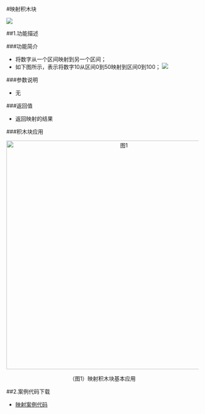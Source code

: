 #映射积木块

![](/media/yingshe.jpg)



##1.功能描述

###功能简介

* 将数字从一个区间映射到另一个区间；
* 如下图所示，表示将数字10从区间0到50映射到区间0到100；
![](/media/yingshegongneng.jpg)

###参数说明

* 无

###返回值

* 返回映射的结果


###积木块应用

<div align="center">
    <img src="/media/yingsheyingyong.jpg" alt="图1" width="600">
    <p>（图1）映射积木块基本应用</p>
</div>


##2.案例代码下载
*  <a href="../download/积木块说明案例源代码/yingshe.txt" download="" target="_blank">映射案例代码</a>
